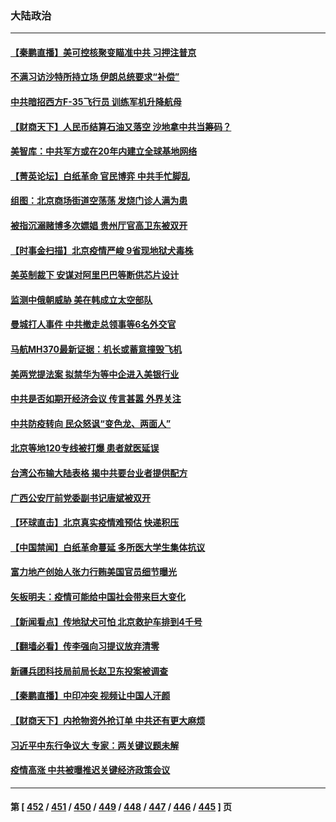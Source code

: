 ### 大陆政治
---
#### [【秦鹏直播】美可控核聚变瞄准中共 习押注普京](../../pages/ncid277/n13884975.md) 
#### [不满习访沙特所持立场 伊朗总统要求“补偿”](../../pages/ncid277/n13884986.md) 
#### [中共暗招西方F-35飞行员 训练军机升降航母](../../pages/ncid277/n13884980.md) 
#### [【财商天下】人民币结算石油又落空 沙地拿中共当筹码？](../../pages/ncid277/n13884864.md) 
#### [美智库：中共军方或在20年内建立全球基地网络](../../pages/ncid277/n13884946.md) 
#### [【菁英论坛】白纸革命 官民博弈 中共手忙脚乱](../../pages/ncid277/n13884972.md) 
#### [组图：北京商场街道空荡荡 发烧门诊人满为患](../../pages/ncid277/n13884886.md) 
#### [被指沉溺赌博多次嫖娼 贵州厅官高卫东被双开](../../pages/ncid277/n13884895.md) 
#### [【时事金扫描】北京疫情严峻 9省现地狱犬毒株](../../pages/ncid277/n13884815.md) 
#### [美英制裁下 安谋对阿里巴巴等断供芯片设计](../../pages/ncid277/n13884840.md) 
#### [监测中俄朝威胁 美在韩成立太空部队](../../pages/ncid277/n13884813.md) 
#### [曼城打人事件 中共撤走总领事等6名外交官](../../pages/ncid277/n13884830.md) 
#### [马航MH370最新证据：机长或蓄意撞毁飞机](../../pages/ncid277/n13884822.md) 
#### [美两党提法案 拟禁华为等中企进入美银行业](../../pages/ncid277/n13884752.md) 
#### [中共是否如期开经济会议 传言甚嚣 外界关注](../../pages/ncid277/n13884808.md) 
#### [中共防疫转向 民众怒讽“变色龙、两面人”](../../pages/ncid277/n13884713.md) 
#### [北京等地120专线被打爆 患者就医延误](../../pages/ncid277/n13884656.md) 
#### [台湾公布输大陆表格 揭中共要台业者提供配方](../../pages/ncid277/n13884504.md) 
#### [广西公安厅前党委副书记唐斌被双开](../../pages/ncid277/n13884321.md) 
#### [【环球直击】北京真实疫情难预估 快递积压](../../pages/ncid277/n13884195.md) 
#### [【中国禁闻】白纸革命蔓延 多所医大学生集体抗议](../../pages/ncid277/n13884135.md) 
#### [富力地产创始人张力行贿美国官员细节曝光](../../pages/ncid277/n13884442.md) 
#### [矢板明夫：疫情可能给中国社会带来巨大变化](../../pages/ncid277/n13884351.md) 
#### [【新闻看点】传地狱犬可怕 北京救护车排到4千号](../../pages/ncid277/n13884197.md) 
#### [【翻墙必看】传李强向习提议放弃清零](../../pages/ncid277/n13884396.md) 
#### [新疆兵团科技局前局长赵卫东投案被调查](../../pages/ncid277/n13884324.md) 
#### [【秦鹏直播】中印冲突 视频让中国人汗颜](../../pages/ncid277/n13884202.md) 
#### [【财商天下】内抢物资外抢订单 中共还有更大麻烦](../../pages/ncid277/n13884221.md) 
#### [习近平中东行争议大 专家：两关键议题未解](../../pages/ncid277/n13883417.md) 
#### [疫情高涨 中共被曝推迟关键经济政策会议](../../pages/ncid277/n13884170.md) 

---
#### 第 [ [452](./452.md) / [451](./451.md) / [450](./450.md) / [449](./449.md) / [448](./448.md) / [447](./447.md) / [446](./446.md) / [445](./445.md) ] 页
